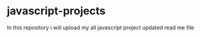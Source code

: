 # javascript-projects
In this repository i will upload my all javascript project
updated read me file
